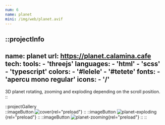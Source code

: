 ```yaml
---
num: 6
name: planet
mini: /img/web/planet.avif
---
```


::projectInfo
---
name: planet
url: https://planet.calamina.cafe
tech: 
    tools:
      - 'threejs'
    languages:
      - 'html'
      - 'scss'
      - 'typescript'
    colors:
      - '#lelele'
      - '#tetete'
    fonts:
      - 'apercu mono regular'
    icons:
      - '/'
---
3D planet rotating, zooming and exploding depending on the scroll position.
::

::projectGallery  
  ::imageButton
    ![cover](/img/web/planet.avif){rel="preload"}
  ::
  ::imageButton
    ![planet-exploding](/img/web/planet/planet-exploding.avif){rel="preload"}
  ::
  ::imageButton
    ![planet-zooming](/img/web/planet/planet-zooming.avif){rel="preload"}
  :: 
::

<!-- ::projectFeatures
"Scroll interactions",
"Highlight color picker"
:: -->